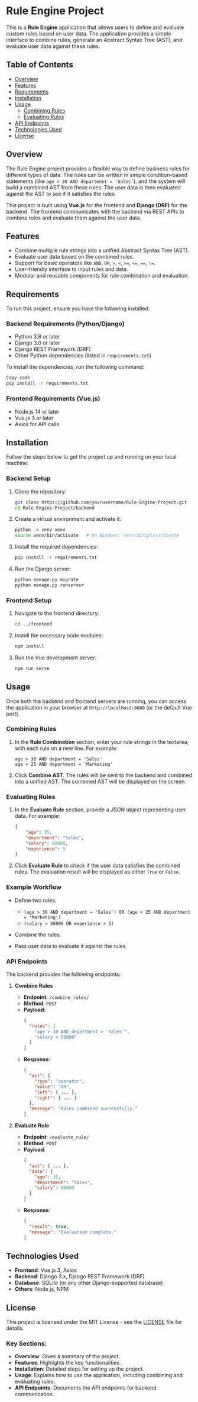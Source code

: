 # Rule Engine Project
This is a **Rule Engine** application that allows users to define and evaluate custom rules based on user data. The application provides a simple interface to combine rules, generate an Abstract Syntax Tree (AST), and evaluate user data against these rules.

## Table of Contents
- [Overview](#overview)
- [Features](#features)
- [Requirements](#requirements)
- [Installation](#installation)
- [Usage](#usage)
  - [Combining Rules](#combining-rules)
  - [Evaluating Rules](#evaluating-rules)
- [API Endpoints](#api-endpoints)
- [Technologies Used](#technologies-used)
- [License](#license)

## Overview

The Rule Engine project provides a flexible way to define business rules for different types of data. The rules can be written in simple condition-based statements (like `age > 30 AND department = 'Sales'`), and the system will build a combined AST from these rules. The user data is then evaluated against the AST to see if it satisfies the rules.

This project is built using **Vue.js** for the frontend and **Django (DRF)** for the backend. The frontend communicates with the backend via REST APIs to combine rules and evaluate them against the user data.

## Features

- Combine multiple rule strings into a unified Abstract Syntax Tree (AST).
- Evaluate user data based on the combined rules.
- Support for basic operators like `AND`, `OR`, `>`, `<`, `>=`, `<=`, `==`, `!=`.
- User-friendly interface to input rules and data.
- Modular and reusable components for rule combination and evaluation.

## Requirements

To run this project, ensure you have the following installed:

### Backend Requirements (Python/Django)
- Python 3.8 or later
- Django 3.0 or later
- Django REST Framework (DRF)
- Other Python dependencies (listed in `requirements.txt`)

To install the dependencies, run the following command:

```bash
Copy code
pip install -r requirements.txt
```

### Frontend Requirements (Vue.js)
- Node.js 14 or later
- Vue.js 3 or later
- Axios for API calls

## Installation

Follow the steps below to get the project up and running on your local machine:

### Backend Setup
1. Clone the repository:
   ```bash
   git clone https://github.com/yourusername/Rule-Engine-Project.git
   cd Rule-Engine-Project/backend
   ```

2. Create a virtual environment and activate it:
   ```bash
   python -m venv venv
   source venv/bin/activate   # On Windows: venv\Scripts\activate
   ```

3. Install the required dependencies:
   ```bash
   pip install -r requirements.txt
   ```

4. Run the Django server:
   ```bash
   python manage.py migrate
   python manage.py runserver
   ```

### Frontend Setup
1. Navigate to the frontend directory:
   ```bash
   cd ../frontend
   ```

2. Install the necessary node modules:
   ```bash
   npm install
   ```

3. Run the Vue development server:
   ```bash
   npm run serve
   ```

## Usage

Once both the backend and frontend servers are running, you can access the application in your browser at `http://localhost:8080` (or the default Vue port).

### Combining Rules

1. In the **Rule Combination** section, enter your rule strings in the textarea, with each rule on a new line. For example:

   ```
   age > 30 AND department = 'Sales'
   age < 25 AND department = 'Marketing'
   ```

2. Click **Combine AST**. The rules will be sent to the backend and combined into a unified AST. The combined AST will be displayed on the screen.

### Evaluating Rules

1. In the **Evaluate Rule** section, provide a JSON object representing user data. For example:

   ```json
   {
       "age": 35,
       "department": "Sales",
       "salary": 60000,
       "experience": 5
   }
   ```

2. Click **Evaluate Rule** to check if the user data satisfies the combined rules. The evaluation result will be displayed as either `True` or `False`.

### Example Workflow
- Define two rules:
  - `(age > 30 AND department = 'Sales') OR (age < 25 AND department = 'Marketing')`
  - `(salary > 50000 OR experience > 5)`
  
- Combine the rules.
- Pass user data to evaluate it against the rules.

### API Endpoints

The backend provides the following endpoints:

1. **Combine Rules**
   - **Endpoint**: `/combine_rules/`
   - **Method**: `POST`
   - **Payload**: 
     ```json
     {
       "rules": [
         "age > 30 AND department = 'Sales'",
         "salary > 50000"
       ]
     }
     ```
   - **Response**: 
     ```json
     {
       "ast": {
         "type": "operator",
         "value": "OR",
         "left": { ... },
         "right": { ... }
       },
       "message": "Rules combined successfully."
     }
     ```

2. **Evaluate Rule**
   - **Endpoint**: `/evaluate_rule/`
   - **Method**: `POST`
   - **Payload**:
     ```json
     {
       "ast": { ... }, 
       "data": {
         "age": 35,
         "department": "Sales",
         "salary": 60000
       }
     }
     ```
   - **Response**:
     ```json
     {
       "result": true,
       "message": "Evaluation complete."
     }
     ```

## Technologies Used

- **Frontend**: Vue.js 3, Axios
- **Backend**: Django 3.x, Django REST Framework (DRF)
- **Database**: SQLite (or any other Django-supported database)
- **Others**: Node.js, NPM

## License

This project is licensed under the MIT License - see the [LICENSE](LICENSE) file for details.

### Key Sections:
- **Overview**: Gives a summary of the project.
- **Features**: Highlights the key functionalities.
- **Installation**: Detailed steps for setting up the project.
- **Usage**: Explains how to use the application, including combining and evaluating rules.
- **API Endpoints**: Documents the API endpoints for backend communication.
